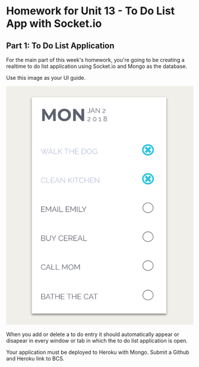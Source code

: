 # Homework for Unit 13 - To Do List App with Socket.io


## Part 1: To Do List Application

For the main part of this week's homework, you're going to be creating a realtime to do list application using Socket.io and Mongo as the database.

Use this image as your UI guide.

![](images/todo.png)

When you add or delete a to do entry it should automatically appear or disapear in every window or tab in which the to do list application is open.

Your application must be deployed to Heroku with Mongo. Submit a Github and Heroku link to BCS.
